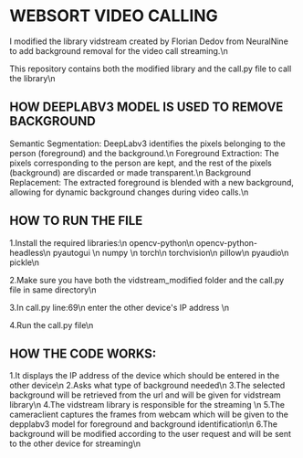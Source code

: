 # WEBSORT VIDEO CALLING #

I modified the library vidstream created by Florian Dedov from NeuralNine to add background removal for the video call streaming.\n

This repository contains both the modified library and the call.py file to call the library\n

## HOW DEEPLABV3 MODEL IS USED TO REMOVE BACKGROUND ##

Semantic Segmentation: DeepLabv3 identifies the pixels belonging to the person (foreground) and the background.\n
Foreground Extraction: The pixels corresponding to the person are kept, and the rest of the pixels (background) are discarded or made transparent.\n
Background Replacement: The extracted foreground is blended with a new background, allowing for dynamic background changes during video calls.\n

## HOW TO RUN THE FILE  ## 

1.Install the required libraries:\n
    opencv-python\n
    opencv-python-headless\n 
    pyautogui \n
    numpy \n
    torch\n
    torchvision\n
    pillow\n
    pyaudio\n
    pickle\n

2.Make sure you have both the vidstream_modified folder and the call.py file in same directory\n

3.In call.py line:69\n
    enter the other device's IP address \n

4.Run the call.py file\n


## HOW THE CODE WORKS: ##
1.It displays the IP address of the device which should be entered in the other device\n
2.Asks what type of background needed\n
3.The selected background will be retrieved from the url and will be given for vidstream library\n
4.The vidstream library is responsible for the streaming \n
5.The cameraclient captures the frames from webcam which will be given to the depplabv3 model for foreground and background identification\n
6.The background will be modified according to the user request and will be sent to the other device for streaming\n
